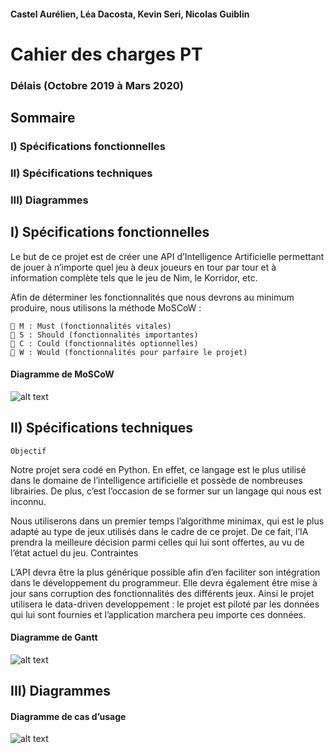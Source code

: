 #### Castel Aurélien, Léa Dacosta, Kevin Seri, Nicolas Guiblin

# Cahier des charges PT
### Délais (Octobre 2019 à Mars 2020)






## Sommaire

### I) Spécifications fonctionnelles
### 
### II) Spécifications techniques
### 
### III) Diagrammes






## I) Spécifications fonctionnelles

Le but de ce projet est de créer une API d’Intelligence Artificielle permettant
de jouer à n’importe quel jeu à deux joueurs en tour par tour et à information
complète tels que le jeu de Nim, le Korridor, etc.

Afin de déterminer les fonctionnalités que nous devrons au minimum
produire, nous utilisons la méthode MoSCoW :

```
 M : Must (fonctionnalités vitales)
 S : Should (fonctionnalités importantes)
 C : Could (fonctionnalités optionnelles)
 W : Would (fonctionnalités pour parfaire le projet)
```

#### Diagramme de MoSCoW
![alt text](https://dwarves.iut-fbleau.fr/git/castel/PT-API-IA-python/raw/master/images/MoSCoW.png)


## II) Spécifications techniques

```
Objectif
```
Notre projet sera codé en Python. En effet, ce langage est le plus utilisé
dans le domaine de l’intelligence artificielle et possède de nombreuses
librairies. De plus, c’est l’occasion de se former sur un langage qui nous est
inconnu.

Nous utiliserons dans un premier temps l’algorithme minimax, qui est
le plus adapté au type de jeux utilisés dans le cadre de ce projet. De ce fait,
l’IA prendra la meilleure décision parmi celles qui lui sont offertes, au vu de
l’état actuel du jeu.
Contraintes

L’API devra être la plus générique possible afin d’en faciliter son
intégration dans le développement du programmeur. Elle devra également
être mise à jour sans corruption des fonctionnalités des différents jeux.
Ainsi le projet utilisera le data-driven developpement : le projet est
piloté par les données qui lui sont fournies et l’application marchera peu
importe ces données.

#### Diagramme de Gantt
![alt text](https://dwarves.iut-fbleau.fr/git/castel/PT-API-IA-python/raw/master/images/Gantt.png)

## III) Diagrammes

#### Diagramme de cas d’usage
![alt text](https://dwarves.iut-fbleau.fr/git/castel/PT-API-IA-python/raw/master/images/Cas%20d%27usage.png)



